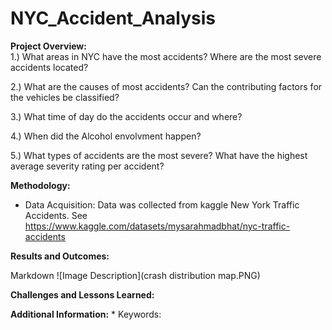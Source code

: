 # NYC_Accident_Analysis

**Project Overview:**  
1.) What areas in NYC have the most accidents? Where are the most severe accidents located?

2.) What are the causes of most accidents? Can the contributing factors for the vehicles be classified?

3.) What time of day do the accidents occur and where?

4.) When did the Alcohol envolvment happen?

5.) What types of accidents are the most severe? What have the highest average severity rating per accident? 

**Methodology:**
* Data Acquisition: Data was collected from kaggle New York Traffic Accidents. See
https://www.kaggle.com/datasets/mysarahmadbhat/nyc-traffic-accidents

**Results and Outcomes:**

Markdown
![Image Description](crash distribution map.PNG)

**Challenges and Lessons Learned:**

**Additional Information:**
*
Keywords: 
